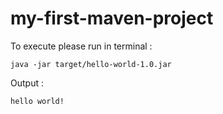 # my-first-maven-project

To execute please run in terminal :

```
java -jar target/hello-world-1.0.jar
```

Output :

```
hello world!
```